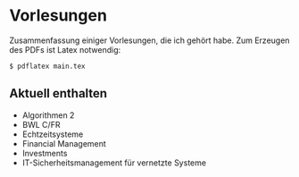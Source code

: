 Vorlesungen
===========

Zusammenfassung einiger Vorlesungen, die ich gehört habe. Zum Erzeugen des PDFs ist Latex 
notwendig:

`$ pdflatex main.tex`

Aktuell enthalten
-----------------

* Algorithmen 2
* BWL C/FR
* Echtzeitsysteme
* Financial Management
* Investments
* IT-Sicherheitsmanagement für vernetzte Systeme
